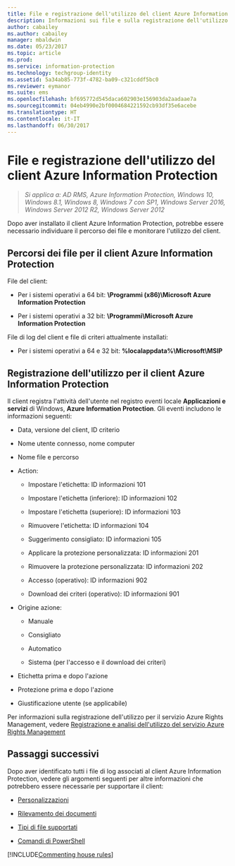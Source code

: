 ```yaml
---
title: File e registrazione dell'utilizzo del client Azure Information Protection
description: Informazioni sui file e sulla registrazione dell'utilizzo per il client Azure Information Protection per Windows.
author: cabailey
ms.author: cabailey
manager: mbaldwin
ms.date: 05/23/2017
ms.topic: article
ms.prod: 
ms.service: information-protection
ms.technology: techgroup-identity
ms.assetid: 5a34ab85-773f-4782-ba09-c321cddf5bc0
ms.reviewer: eymanor
ms.suite: ems
ms.openlocfilehash: bf695772d545daca602903e156903da2aadaae7a
ms.sourcegitcommit: 04eb4990e2bf0004684221592cb93df35e6acebe
ms.translationtype: HT
ms.contentlocale: it-IT
ms.lasthandoff: 06/30/2017
---
```

<a id="azure-information-protection-client-files-and-client-usage-logging" class="xliff"></a>

# File e registrazione dell'utilizzo del client Azure Information Protection

>*Si applica a: AD RMS, Azure Information Protection, Windows 10, Windows 8.1, Windows 8, Windows 7 con SP1, Windows Server 2016, Windows Server 2012 R2, Windows Server 2012*

Dopo aver installato il client Azure Information Protection, potrebbe essere necessario individuare il percorso dei file e monitorare l'utilizzo del client.

<a id="file-locations-for-the-azure-information-protection-client" class="xliff"></a>

## Percorsi dei file per il client Azure Information Protection

File del client:   

- Per i sistemi operativi a 64 bit: **\Programmi (x86)\Microsoft Azure Information Protection**

- Per i sistemi operativi a 32 bit: **\Programmi\Microsoft Azure Information Protection**

File di log del client e file di criteri attualmente installati:

- Per i sistemi operativi a 64 e 32 bit: **%localappdata%\Microsoft\MSIP**

<a id="usage-logging-for-the-azure-information-protection-client" class="xliff"></a>

## Registrazione dell'utilizzo per il client Azure Information Protection

Il client registra l'attività dell'utente nel registro eventi locale **Applicazioni e servizi** di Windows, **Azure Information Protection**. Gli eventi includono le informazioni seguenti:

- Data, versione del client, ID criterio

- Nome utente connesso, nome computer

- Nome file e percorso

- Action:

    - Impostare l'etichetta: ID informazioni 101
    
    - Impostare l'etichetta (inferiore): ID informazioni 102
    
    - Impostare l'etichetta (superiore): ID informazioni 103
    
    - Rimuovere l'etichetta: ID informazioni 104
   
    - Suggerimento consigliato: ID informazioni 105
    
    - Applicare la protezione personalizzata: ID informazioni 201
    
    - Rimuovere la protezione personalizzata: ID informazioni 202
    
    - Accesso (operativo): ID informazioni 902
    
    - Download dei criteri (operativo): ID informazioni 901
    
- Origine azione:
    
    - Manuale 
    
    - Consigliato
    
    - Automatico  
    
    - Sistema (per l'accesso e il download dei criteri)
    
- Etichetta prima e dopo l'azione 
    
- Protezione prima e dopo l'azione
    
- Giustificazione utente (se applicabile)
    

Per informazioni sulla registrazione dell'utilizzo per il servizio Azure Rights Management, vedere [Registrazione e analisi dell'utilizzo del servizio Azure Rights Management](../deploy-use/log-analyze-usage.md)



<a id="next-steps" class="xliff"></a>

## Passaggi successivi
Dopo aver identificato tutti i file di log associati al client Azure Information Protection, vedere gli argomenti seguenti per altre informazioni che potrebbero essere necessarie per supportare il client:

- [Personalizzazioni](client-admin-guide-customizations.md)

- [Rilevamento dei documenti](client-admin-guide-document-tracking.md)

- [Tipi di file supportati](client-admin-guide-file-types.md)

- [Comandi di PowerShell](client-admin-guide-powershell.md)

[!INCLUDE[Commenting house rules](../includes/houserules.md)]
